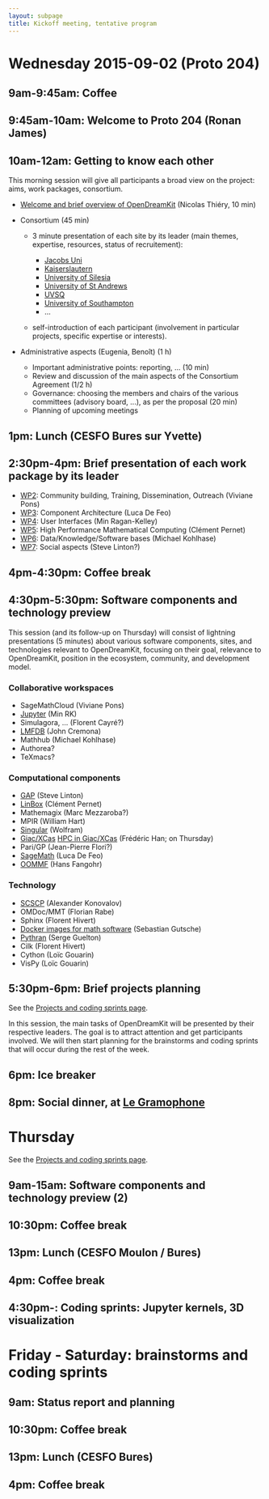 ```yaml
---
layout: subpage
title: Kickoff meeting, tentative program
---
```


# Wednesday 2015-09-02 (Proto 204)

## 9am-9:45am: Coffee

## 9:45am-10am: Welcome to Proto 204 (Ronan James)

## 10am-12am: Getting to know each other

This morning session will give all participants a broad view
on the project: aims, work packages, consortium.

- [Welcome and brief overview of OpenDreamKit](../APersonalPerspectiveOnOpenDreamKit.pdf) (Nicolas Thiéry, 10 min)

- Consortium (45 min)
  - 3 minute presentation of each site by its leader
    (main themes, expertise, resources, status of recruitement):
    - [Jacobs Uni](../Sites/JacobsUni.pdf)
    - [Kaiserslautern](../Sites/Kaiserslautern.pdf)
    - [University of Silesia](../Sites/Silesia.pdf)
    - [University of St Andrews](../Sites/USTAN.pdf)
    - [UVSQ](../Sites/UVSQ.md)
    - [University of Southampton](../Sites/Southampton.pdf)
    - ...

  - self-introduction of each participant (involvement in
    particular projects, specific expertise or interests).

- Administrative aspects (Eugenia, Benoît) (1 h)
  - Important administrative points: reporting, ... (10 min)
  - Review and discussion of the main aspects of the Consortium
    Agreement (1/2 h)
  - Governance: choosing the members and chairs of the various
    committees (advisory board, ...), as per the proposal (20 min)
  - Planning of upcoming meetings

## 1pm: Lunch (CESFO Bures sur Yvette)

## 2:30pm-4pm: Brief presentation of each work package by its leader

  - [WP2](../WorkPackages/WP2.pdf): Community building, Training, Dissemination, Outreach (Viviane Pons)
  - [WP3](../WorkPackages/WP3.md): Component Architecture (Luca De Feo)
  - [WP4](../WorkPackages/WP4.pdf): User Interfaces (Min Ragan-Kelley)
  - [WP5](../WorkPackages/WP5.pdf): High Performance Mathematical Computing (Clément Pernet)
  - [WP6](../WorkPackages/WP6.pdf): Data/Knowledge/Software bases (Michael Kohlhase)
  - [WP7](../WorkPackages/WP7.pdf): Social aspects (Steve Linton?)

## 4pm-4:30pm: Coffee break

## 4:30pm-5:30pm: Software components and technology preview

This session (and its follow-up on Thursday) will consist of lightning
presentations (5 minutes) about various software components, sites,
and technologies relevant to OpenDreamKit, focusing on their goal,
relevance to OpenDreamKit, position in the ecosystem, community, and
development model.

### Collaborative workspaces

- SageMathCloud (Viviane Pons)
- [Jupyter](../Software/Jupyter.md) (Min RK)
- Simulagora, ... (Florent Cayré?)
- [LMFDB](http://homepages.warwick.ac.uk/staff/J.E.Cremona/lmfdb_talk.pdf) (John Cremona)
- Mathhub (Michael Kohlhase)
- Authorea?
- TeXmacs?

### Computational components

- [GAP](../Software/GAP.pdf) (Steve Linton)
- [LinBox](../Software/LinBox.pdf) (Clément Pernet)
- Mathemagix (Marc Mezzaroba?)
- MPIR (William Hart)
- [Singular](../Software/Singular.pdf) (Wolfram)
- [Giac/XCas](../Software/giac-general.pdf) [HPC in Giac/XCas](../Software/giac-polynomials.pdf) (Frédéric Han; on Thursday)
- Pari/GP (Jean-Pierre Flori?)
- [SageMath](../Software/SageMath.md) (Luca De Feo)
- [OOMMF](../Software/OOMMF.pdf) (Hans Fangohr)

### Technology

- [SCSCP](../Software/scscp_demo.txt) (Alexander Konovalov)
- OMDoc/MMT (Florian Rabe)
- Sphinx (Florent Hivert)
- [Docker images for math software](../Software/Docker.pdf) (Sebastian Gutsche)
- [Pythran](../Software/Pythran.pdf) (Serge Guelton)
- Cilk (Florent Hivert)
- Cython (Loïc Gouarin)
- VisPy (Loïc Gouarin)

## 5:30pm-6pm: Brief projects planning

See the [Projects and coding sprints page](/meetings/2015-09-02-Kickoff/projects).

In this session, the main tasks of OpenDreamKit will be presented by
their respective leaders. The goal is to attract attention and get
participants involved. We will then start planning for the brainstorms
and coding sprints that will occur during the rest of the week.

## 6pm: Ice breaker

## 8pm: Social dinner, at [Le Gramophone](http://www.legramophone.net/)

# Thursday

See the [Projects and coding sprints page](/meetings/2015-09-02-Kickoff/projects).

## 9am-15am: Software components and technology preview (2)

## 10:30pm: Coffee break

## 13pm: Lunch (CESFO Moulon / Bures)

## 4pm: Coffee break

## 4:30pm-: Coding sprints: Jupyter kernels, 3D visualization

# Friday - Saturday: brainstorms and coding sprints

## 9am: Status report and planning

## 10:30pm: Coffee break

## 13pm: Lunch (CESFO Bures)

## 4pm: Coffee break
